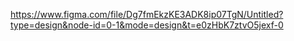 https://www.figma.com/file/Dg7fmEkzKE3ADK8ip07TgN/Untitled?type=design&node-id=0-1&mode=design&t=e0zHbK7ztvO5jexf-0
